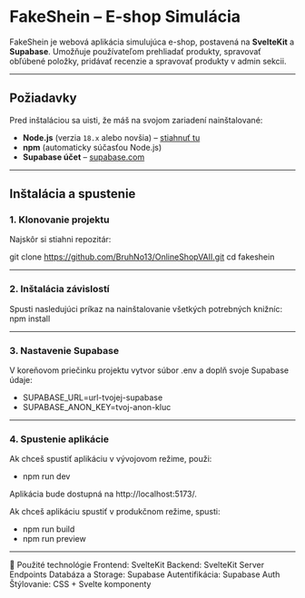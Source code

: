 # FakeShein – E-shop Simulácia

FakeShein je webová aplikácia simulujúca e-shop, postavená na **SvelteKit** a **Supabase**. Umožňuje používateľom prehliadať produkty, spravovať obľúbené položky, pridávať recenzie a spravovať produkty v admin sekcii.

---

##  Požiadavky
Pred inštaláciou sa uisti, že máš na svojom zariadení nainštalované:
- **Node.js** (verzia `18.x` alebo novšia) – [stiahnuť tu](https://nodejs.org/)
- **npm** (automaticky súčasťou Node.js)
- **Supabase účet** – [supabase.com](https://supabase.com/)

---

##  Inštalácia a spustenie

### 1. Klonovanie projektu
Najskôr si stiahni repozitár:

git clone https://github.com/BruhNo13/OnlineShopVAII.git
cd fakeshein

---

### 2. Inštalácia závislostí
Spusti nasledujúci príkaz na nainštalovanie všetkých potrebných knižníc:
npm install

---

### 3. Nastavenie Supabase
V koreňovom priečinku projektu vytvor súbor .env a doplň svoje Supabase údaje:
- SUPABASE_URL=url-tvojej-supabase
- SUPABASE_ANON_KEY=tvoj-anon-kluc

---

### 4. Spustenie aplikácie
Ak chceš spustiť aplikáciu v vývojovom režime, použi:
- npm run dev

Aplikácia bude dostupná na http://localhost:5173/.

Ak chceš aplikáciu spustiť v produkčnom režime, spusti:
- npm run build
- npm run preview
---

🌟 Použité technológie
Frontend: SvelteKit
Backend: SvelteKit Server Endpoints
Databáza a Storage: Supabase
Autentifikácia: Supabase Auth
Štýlovanie: CSS + Svelte komponenty
